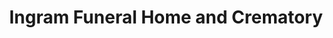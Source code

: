 ---
title: "Ingram Funeral Home and Crematory"
url: /cumming/ingram-funeral-home-and-crematory/
shop: Bestattungen
---